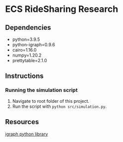 # ECS RideSharing Research

## Dependencies
- python=3.9.5
- python-igraph=0.9.6
- cairo=1.16.0
- numpy=1.20.2
- prettytable=2.1.0

## Instructions

### Running the simulation script
1. Navigate to root folder of this project.
2. Run the script with `python src/simulation.py`.

## Resources
[igraph python library](https://igraph.org/python/)
